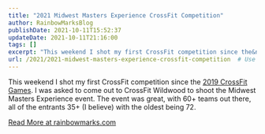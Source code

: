 ```yaml
---
title: "2021 Midwest Masters Experience CrossFit Competition"
author: RainbowMarksBlog
publishDate: 2021-10-11T15:52:37
updateDate: 2021-10-11T21:16:00
tags: []
excerpt: "This weekend I shot my first CrossFit competition since the&nbsp;2019 CrossFit Games. I was asked to come out to CrossFit Wildwood to shoot the Midwest Masters Experience event. The event was great, with 60+ teams out there, all of the entrants 35+ (I believe) with the oldest being 72. "
url: /2021/2021-midwest-masters-experience-crossfit-competition  # Use the generated URL with year
---
```

<p>This weekend I shot my first CrossFit competition since the&nbsp;<a href="https://rainbowmarks.smugmug.com/CrossFit/2019-CrossFit-Games">2019 CrossFit Games</a>. I was asked to come out to CrossFit Wildwood to shoot the Midwest Masters Experience event. The event was great, with 60+ teams out there, all of the entrants 35+ (I believe) with the oldest being 72.</p>  <a href="https://rainbowmarks.com/Events/2021/10/MidwestMastersExperience">Read More at rainbowmarks.com</a>
